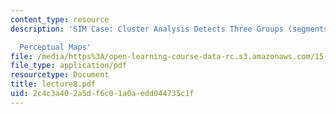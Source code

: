 ```yaml
---
content_type: resource
description: 'SIM Case: Cluster Analysis Detects Three Groups (segments) of Brands

  Perceptual Maps'
file: /media/https%3A/open-learning-course-data-rc.s3.amazonaws.com/15-822-strategic-marketing-measurement-fall-2002/2c4c3a402a5df6c01a0aedd044735c1f_lecture8.pdf
file_type: application/pdf
resourcetype: Document
title: lecture8.pdf
uid: 2c4c3a40-2a5d-f6c0-1a0a-edd044735c1f
---
```


